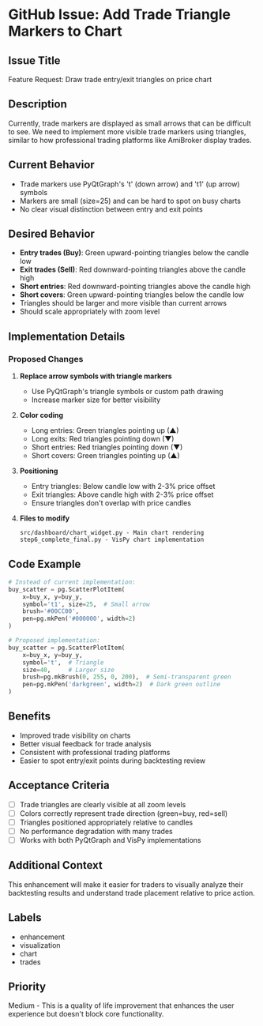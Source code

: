 # GitHub Issue: Add Trade Triangle Markers to Chart

## Issue Title
Feature Request: Draw trade entry/exit triangles on price chart

## Description
Currently, trade markers are displayed as small arrows that can be difficult to see. We need to implement more visible trade markers using triangles, similar to how professional trading platforms like AmiBroker display trades.

## Current Behavior
- Trade markers use PyQtGraph's 't' (down arrow) and 't1' (up arrow) symbols
- Markers are small (size=25) and can be hard to spot on busy charts
- No clear visual distinction between entry and exit points

## Desired Behavior
- **Entry trades (Buy)**: Green upward-pointing triangles below the candle low
- **Exit trades (Sell)**: Red downward-pointing triangles above the candle high
- **Short entries**: Red downward-pointing triangles above the candle high
- **Short covers**: Green upward-pointing triangles below the candle low
- Triangles should be larger and more visible than current arrows
- Should scale appropriately with zoom level

## Implementation Details

### Proposed Changes

1. **Replace arrow symbols with triangle markers**
   - Use PyQtGraph's triangle symbols or custom path drawing
   - Increase marker size for better visibility

2. **Color coding**
   - Long entries: Green triangles pointing up (▲)
   - Long exits: Red triangles pointing down (▼)
   - Short entries: Red triangles pointing down (▼)
   - Short covers: Green triangles pointing up (▲)

3. **Positioning**
   - Entry triangles: Below candle low with 2-3% price offset
   - Exit triangles: Above candle high with 2-3% price offset
   - Ensure triangles don't overlap with price candles

4. **Files to modify**
   ```
   src/dashboard/chart_widget.py - Main chart rendering
   step6_complete_final.py - VisPy chart implementation
   ```

## Code Example
```python
# Instead of current implementation:
buy_scatter = pg.ScatterPlotItem(
    x=buy_x, y=buy_y,
    symbol='t1', size=25,  # Small arrow
    brush='#00CC00',
    pen=pg.mkPen('#000000', width=2)
)

# Proposed implementation:
buy_scatter = pg.ScatterPlotItem(
    x=buy_x, y=buy_y,
    symbol='t',  # Triangle
    size=40,     # Larger size
    brush=pg.mkBrush(0, 255, 0, 200),  # Semi-transparent green
    pen=pg.mkPen('darkgreen', width=2)  # Dark green outline
)
```

## Benefits
- Improved trade visibility on charts
- Better visual feedback for trade analysis
- Consistent with professional trading platforms
- Easier to spot entry/exit points during backtesting review

## Acceptance Criteria
- [ ] Trade triangles are clearly visible at all zoom levels
- [ ] Colors correctly represent trade direction (green=buy, red=sell)
- [ ] Triangles positioned appropriately relative to candles
- [ ] No performance degradation with many trades
- [ ] Works with both PyQtGraph and VisPy implementations

## Additional Context
This enhancement will make it easier for traders to visually analyze their backtesting results and understand trade placement relative to price action.

## Labels
- enhancement
- visualization
- chart
- trades

## Priority
Medium - This is a quality of life improvement that enhances the user experience but doesn't block core functionality.